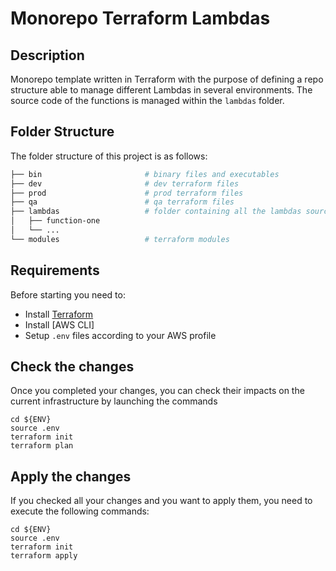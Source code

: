 # Monorepo Terraform Lambdas

## Description

Monorepo template written in Terraform with the purpose of defining a repo structure able to manage different Lambdas in several environments.
The source code of the functions is managed within the `lambdas` folder.

## Folder Structure

The folder structure of this project is as follows:

```sh
├── bin                       # binary files and executables
├── dev                       # dev terraform files
├── prod                      # prod terraform files
├── qa                        # qa terraform files
├── lambdas                   # folder containing all the lambdas source code
│   ├── function-one
│   └── ...
└── modules                   # terraform modules
```

## Requirements

Before starting you need to:

- Install [Terraform](https://learn.hashicorp.com/tutorials/terraform/install-cli)
- Install [AWS CLI]
- Setup `.env` files according to your AWS profile

## Check the changes

Once you completed your changes, you can check their impacts on the current infrastructure by launching the commands

```
cd ${ENV}
source .env
terraform init
terraform plan
```

## Apply the changes

If you checked all your changes and you want to apply them, you need to execute the following commands:

```
cd ${ENV}
source .env
terraform init
terraform apply
```
